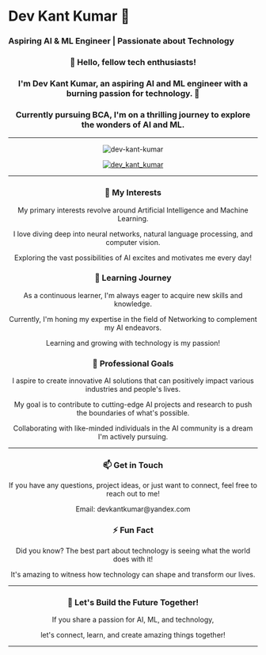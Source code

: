 # Dev Kant Kumar 🚀
### Aspiring AI & ML Engineer | Passionate about Technology

<div align="center">
  <h3>👋 Hello, fellow tech enthusiasts!</h3>
  <h3>I'm Dev Kant Kumar, an aspiring AI and ML engineer with a burning passion for technology. 🌟</h3>
  <h3>Currently pursuing BCA, I'm on a thrilling journey to explore the wonders of AI and ML.</h3>
</div>

---

<p align="center">
  <img src="https://komarev.com/ghpvc/?username=dev-kant-kumar&label=Profile%20views&color=0e75b6&style=flat" alt="dev-kant-kumar" />
</p>

<div align="center">
  <a href="https://twitter.com/dev_kant_kumar" target="blank">
    <img src="https://img.shields.io/twitter/follow/dev_kant_kumar?logo=twitter&style=for-the-badge" alt="dev_kant_kumar" />
  </a>
</div>

---

<div align="center">
  <h3>🔭 My Interests</h3>
  <p>My primary interests revolve around Artificial Intelligence and Machine Learning.</p>
  <p>I love diving deep into neural networks, natural language processing, and computer vision.</p>
  <p>Exploring the vast possibilities of AI excites and motivates me every day!</p>
</div>

<div align="center">
  <h3>🌱 Learning Journey</h3>
  <p>As a continuous learner, I'm always eager to acquire new skills and knowledge.</p>
  <p>Currently, I'm honing my expertise in the field of Networking to complement my AI endeavors.</p>
  <p>Learning and growing with technology is my passion!</p>
</div>

<div align="center">
  <h3>💼 Professional Goals</h3>
  <p>I aspire to create innovative AI solutions that can positively impact various industries and people's lives.</p>
  <p>My goal is to contribute to cutting-edge AI projects and research to push the boundaries of what's possible.</p>
  <p>Collaborating with like-minded individuals in the AI community is a dream I'm actively pursuing.</p>
</div>

---

<div align="center">
  <h3>📫 Get in Touch</h3>
  <p>If you have any questions, project ideas, or just want to connect, feel free to reach out to me!</p>
  <p>Email: devkantkumar@yandex.com</p>
</div>

<div align="center">
  <h3>⚡ Fun Fact</h3>
  <p>Did you know? The best part about technology is seeing what the world does with it!</p>
  <p>It's amazing to witness how technology can shape and transform our lives.</p>
</div>

---

<div align="center">
  <h3>🌟 Let's Build the Future Together!</h3>
  <p>If you share a passion for AI, ML, and technology,</p>
  <p>let's connect, learn, and create amazing things together!</p>
</div>

---
